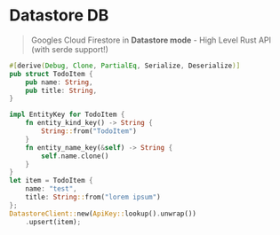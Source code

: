 # Datastore DB
> Googles Cloud Firestore in <b>Datastore mode</b> - High Level Rust API (with serde support!)

```rust
#[derive(Debug, Clone, PartialEq, Serialize, Deserialize)]
pub struct TodoItem {
    pub name: String,
    pub title: String,
}

impl EntityKey for TodoItem {
    fn entity_kind_key() -> String {
        String::from("TodoItem")
    }
    fn entity_name_key(&self) -> String {
        self.name.clone()
    }
}
let item = TodoItem {
    name: "test",
    title: String::from("lorem ipsum")
};
DatastoreClient::new(ApiKey::lookup().unwrap())
    .upsert(item);
```


